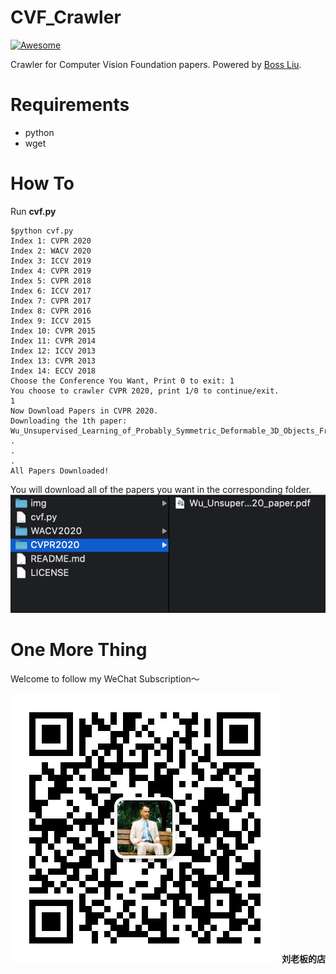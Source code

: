 # CVF_Crawler

[![Awesome](https://awesome.re/badge-flat.svg)](https://liuboss1992.github.io/)

Crawler for Computer Vision Foundation papers. Powered by [Boss Liu](https://liuboss1992.github.io/).

# Requirements
* python
* wget

# How To

Run **cvf.py**
```shell
$python cvf.py 
Index 1: CVPR 2020
Index 2: WACV 2020
Index 3: ICCV 2019
Index 4: CVPR 2019
Index 5: CVPR 2018
Index 6: ICCV 2017
Index 7: CVPR 2017
Index 8: CVPR 2016
Index 9: ICCV 2015
Index 10: CVPR 2015
Index 11: CVPR 2014
Index 12: ICCV 2013
Index 13: CVPR 2013
Index 14: ECCV 2018
Choose the Conference You Want, Print 0 to exit: 1
You choose to crawler CVPR 2020, print 1/0 to continue/exit.
1
Now Download Papers in CVPR 2020.
Downloading the 1th paper: Wu_Unsupervised_Learning_of_Probably_Symmetric_Deformable_3D_Objects_From_Images_CVPR_2020_paper.pdf
.
.
.
All Papers Downloaded!
```
You will download all of the papers you want in the corresponding folder.
![result](./img/result.png)

# One More Thing
Welcome to follow my WeChat Subscription～


![WeChat](./img/Wechat.jpg)
**刘老板的店**

